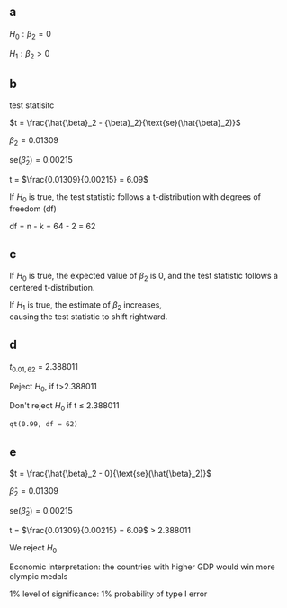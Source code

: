 ## a

$H_0: \beta_2 = 0$

$H_1: \beta_2 >0$

## b 

test statisitc

$t = \frac{\hat{\beta}_2 - {\beta}_2}{\text{se}(\hat{\beta}_2)}$ 

$\beta_2 = 0.01309$

$\text{se}(\hat{\beta}_2) = 0.00215$

t = $\frac{0.01309}{0.00215} = 6.09$

If $H_0$ is true, the test statistic follows a t-distribution with degrees of freedom (df)

df = n - k = 64 - 2 = 62

## c 

If $H_0$ is true, the expected value of $\beta_2$ is 0, and the test statistic follows a centered t-distribution.

If $H_1$ is true, the estimate of $\beta_2$ increases, causing the test statistic to shift rightward.


## d 

$t_{0.01,62}$ = 2.388011

Reject $H_0$, if t>2.388011

Don't reject $H_0$ if t $\leq$ 2.388011

```
qt(0.99, df = 62)
```

## e 

$t = \frac{\hat{\beta}_2 - 0}{\text{se}(\hat{\beta}_2)}$ 

$\hat{\beta}_2 = 0.01309$

$\text{se}(\hat{\beta}_2) = 0.00215$

t = $\frac{0.01309}{0.00215} = 6.09$ > 2.388011

We reject $H_0$

Economic interpretation: the countries with higher GDP would win more olympic medals

1% level of significance: 1% probability of type I error
